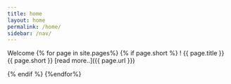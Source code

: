 ```yaml
---
title: home
layout: home
permalink: /home/
sidebar: /nav/
---
```


Welcome
{% for page in  site.pages%}
{% if page.short %}
! {{ page.title }} 
 {{ page.short }}   [read more..]({{ page.url }})

{% endif %}
{%endfor%}